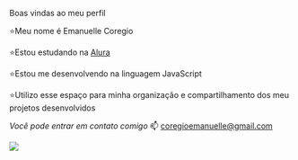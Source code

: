 Boas vindas ao meu perfil 


⭐Meu nome é Emanuelle Coregio

⭐Estou estudando na [Alura](https:www.alura.com.br)

⭐Estou me desenvolvendo na linguagem JavaScript

⭐Utilizo esse espaço para minha organização e compartilhamento dos meu projetos desenvolvidos

_Você pode entrar em contato comigo_ 📫
coregioemanuelle@gmail.com 

![](https://media1.tenor.com/m/vUZc_0vjpA0AAAAC/fabulous-sassy.gif)

